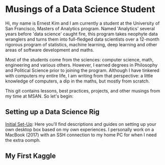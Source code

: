 # Musings of a Data Science Student

Hi, my name is Ernest Kim and I am currently a student at the University of San Francisco, Masters of Analytics program.  Named 'Analytics' several years before 'data science' caught fire, this program takes neophyte data wranglers and turns them into full-fledged data scientists over a 12-month rigorous program of statistics, machine learning, deep learning and other areas of software development and maths.

Most of the students come from the sciences: computer science, math, engineering and various others.  However, I earned degrees in Philosophy and Political Science prior to joining the program.  Although I have tinkered with computers my entire life, I am writing from that perspective: a little knowledge of computers, a dip in the maths, but mostly from scratch.

This git contains lessons, best practices, projects, and other musings from my time at MSAN.  So let's begin:

## Setting up a Data Science Rig

[Initial Set-Up](/tutorials/initial_setup.md): Here you'll find descriptions and guides on setting up your own desktop box based on my own experiences.  I personally work on a MacBook (2017) with an SSH connection to my home PC for when I need the extra oomph.

## My First Kaggle
